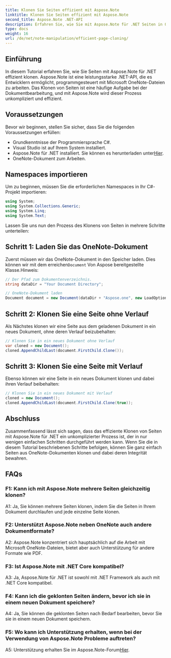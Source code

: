 ```yaml
---
title: Klonen Sie Seiten effizient mit Aspose.Note
linktitle: Klonen Sie Seiten effizient mit Aspose.Note
second_title: Aspose.Note .NET-API
description: Erfahren Sie, wie Sie mit Aspose.Note für .NET Seiten in OneNote-Dokumenten effizient klonen. Folgen Sie unserer Schritt-für-Schritt-Anleitung für eine einfache Implementierung.
type: docs
weight: 16
url: /de/net/note-manipulation/efficient-page-cloning/
---
```

## Einführung

In diesem Tutorial erfahren Sie, wie Sie Seiten mit Aspose.Note für .NET effizient klonen. Aspose.Note ist eine leistungsstarke .NET-API, die es Entwicklern ermöglicht, programmgesteuert mit Microsoft OneNote-Dateien zu arbeiten. Das Klonen von Seiten ist eine häufige Aufgabe bei der Dokumentbearbeitung, und mit Aspose.Note wird dieser Prozess unkompliziert und effizient.

## Voraussetzungen

Bevor wir beginnen, stellen Sie sicher, dass Sie die folgenden Voraussetzungen erfüllen:

- Grundkenntnisse der Programmiersprache C#.
- Visual Studio ist auf Ihrem System installiert.
-  Aspose.Note für .NET installiert. Sie können es herunterladen unter[Hier](https://releases.aspose.com/note/net/).
- OneNote-Dokument zum Arbeiten.

## Namespaces importieren

Um zu beginnen, müssen Sie die erforderlichen Namespaces in Ihr C#-Projekt importieren:

```csharp
using System;
using System.Collections.Generic;
using System.Linq;
using System.Text;
```

Lassen Sie uns nun den Prozess des Klonens von Seiten in mehrere Schritte unterteilen:

## Schritt 1: Laden Sie das OneNote-Dokument

 Zuerst müssen wir das OneNote-Dokument in den Speicher laden. Dies können wir mit dem erreichen`Document` Von Aspose bereitgestellte Klasse.Hinweis:

```csharp
// Der Pfad zum Dokumentenverzeichnis.
string dataDir = "Your Document Directory";

// OneNote-Dokument laden
Document document = new Document(dataDir + "Aspose.one", new LoadOptions { LoadHistory = true });
```

## Schritt 2: Klonen Sie eine Seite ohne Verlauf

Als Nächstes klonen wir eine Seite aus dem geladenen Dokument in ein neues Dokument, ohne deren Verlauf beizubehalten:

```csharp
// Klonen Sie in ein neues Dokument ohne Verlauf
var cloned = new Document();
cloned.AppendChildLast(document.FirstChild.Clone());
```

## Schritt 3: Klonen Sie eine Seite mit Verlauf

Ebenso können wir eine Seite in ein neues Dokument klonen und dabei ihren Verlauf beibehalten:

```csharp
// Klonen Sie in ein neues Dokument mit Verlauf
cloned = new Document();
cloned.AppendChildLast(document.FirstChild.Clone(true));
```

## Abschluss

Zusammenfassend lässt sich sagen, dass das effiziente Klonen von Seiten mit Aspose.Note für .NET ein unkomplizierter Prozess ist, der in nur wenigen einfachen Schritten durchgeführt werden kann. Wenn Sie die in diesem Tutorial beschriebenen Schritte befolgen, können Sie ganz einfach Seiten aus OneNote-Dokumenten klonen und dabei deren Integrität bewahren.

## FAQs

### F1: Kann ich mit Aspose.Note mehrere Seiten gleichzeitig klonen?

A1: Ja, Sie können mehrere Seiten klonen, indem Sie die Seiten in Ihrem Dokument durchlaufen und jede einzelne Seite klonen.

### F2: Unterstützt Aspose.Note neben OneNote auch andere Dokumentformate?

A2: Aspose.Note konzentriert sich hauptsächlich auf die Arbeit mit Microsoft OneNote-Dateien, bietet aber auch Unterstützung für andere Formate wie PDF.

### F3: Ist Aspose.Note mit .NET Core kompatibel?

A3: Ja, Aspose.Note für .NET ist sowohl mit .NET Framework als auch mit .NET Core kompatibel.

### F4: Kann ich die geklonten Seiten ändern, bevor ich sie in einem neuen Dokument speichere?

A4: Ja, Sie können die geklonten Seiten nach Bedarf bearbeiten, bevor Sie sie in einem neuen Dokument speichern.

### F5: Wo kann ich Unterstützung erhalten, wenn bei der Verwendung von Aspose.Note Probleme auftreten?

 A5: Unterstützung erhalten Sie im Aspose.Note-Forum[Hier](https://forum.aspose.com/c/note/28).
